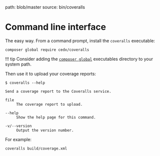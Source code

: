 path: blob/master
source: bin/coveralls

# Command line interface
The easy way. From a command prompt, install the `coveralls` executable:

```shell
composer global require cedx/coveralls
```

!!! tip
    Consider adding the [`composer global`](https://getcomposer.org/doc/03-cli.md#global) executables directory to your system path.

Then use it to upload your coverage reports:

```shell
$ coveralls --help

Send a coverage report to the Coveralls service.

file
     The coverage report to upload.

--help
     Show the help page for this command.

-v/--version
     Output the version number.
```

For example:

```shell
coveralls build/coverage.xml
```
